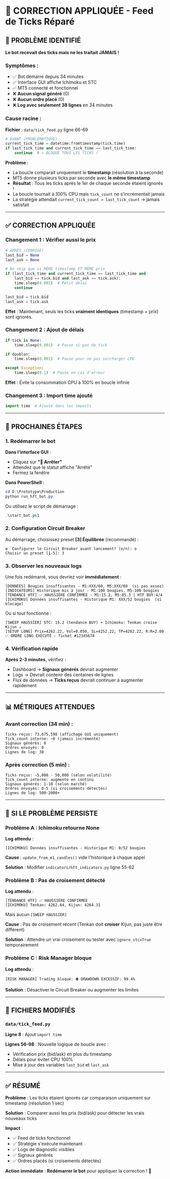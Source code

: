 # 🔧 CORRECTION APPLIQUÉE - Feed de Ticks Réparé

## 🎯 PROBLÈME IDENTIFIÉ

**Le bot recevait des ticks mais ne les traitait JAMAIS !**

### Symptômes :
- ✅ Bot démarré depuis 34 minutes
- ✅ Interface GUI affiche Ichimoku et STC
- ✅ MT5 connecté et fonctionnel
- ❌ **Aucun signal généré** (0)
- ❌ **Aucun ordre placé** (0)
- ❌ **Log avec seulement 38 lignes** en 34 minutes

### Cause racine :

**Fichier** : `data/tick_feed.py` ligne 66-69

```python
# AVANT (PROBLÉMATIQUE)
current_tick_time = datetime.fromtimestamp(tick.time)
if last_tick_time and current_tick_time == last_tick_time:
    continue  # ← BLOQUE TOUS LES TICKS !
```

**Problème** :
- La boucle comparait uniquement le **timestamp** (résolution à la seconde)
- MT5 donne plusieurs ticks par seconde avec **le même timestamp**
- **Résultat** : Tous les ticks après le 1er de chaque seconde étaient ignorés !
- La boucle tournait à 100% CPU mais `tick_count` ne s'incrémentait jamais
- La stratégie attendait `current_tick_count > last_tick_count` → jamais satisfait

---

## ✅ CORRECTION APPLIQUÉE

### Changement 1 : Vérifier aussi le prix

```python
# APRÈS (CORRIGÉ)
last_bid = None
last_ask = None

# Ne skip que si MÊME timestamp ET MÊME prix
if (last_tick_time and current_tick_time == last_tick_time and
    last_bid == tick.bid and last_ask == tick.ask):
    time.sleep(0.001)  # Petit délai
    continue

last_bid = tick.bid
last_ask = tick.ask
```

**Effet** : Maintenant, seuls les ticks **vraiment identiques** (timestamp + prix) sont ignorés.

### Changement 2 : Ajout de délais

```python
if tick is None:
    time.sleep(0.001)  # Pause si pas de tick

if doublon:
    time.sleep(0.001)  # Pause pour ne pas surcharger CPU

except Exception:
    time.sleep(0.1)  # Pause en cas d'erreur
```

**Effet** : Évite la consommation CPU à 100% en boucle infinie

### Changement 3 : Import time ajouté

```python
import time  # Ajouté dans les imports
```

---

## 🚀 PROCHAINES ÉTAPES

### 1. **Redémarrer le bot**

**Dans l'interface GUI** :
- Cliquez sur **"🔴 Arrêter"**
- Attendez que le statut affiche "Arrêté"
- Fermez la fenêtre

**Dans PowerShell** :
```powershell
cd D:\Prototype\Production
python run_hft_bot.py
```

Ou utilisez le script de démarrage :
```powershell
.\start_bot.ps1
```

### 2. **Configuration Circuit Breaker**

Au démarrage, choisissez preset **[3] Équilibrée** (recommandé) :
```
⚙️  Configurer le Circuit Breaker avant lancement? (o/n): o
Choisir un preset [1-5]: 3
```

### 3. **Observer les nouveaux logs**

Une fois redémarré, vous devriez voir **immédiatement** :

```
[DONNÉES] Bougies insuffisantes - M1:XXX/60, M5:XXX/60  (si pas assez)
[INDICATEURS] Historique mis à jour - M1:100 bougies, M5:100 bougies
[TENDANCE HTF] ✅ HAUSSIÈRE CONFIRMÉE - M1:15.2, M5:85.3 | HTF BUY:4/4
[ICHIMOKU] Données insuffisantes - Historique M1: XXX/52 bougies  (si blocage)
```

Ou si tout fonctionne :
```
[SWEEP HAUSSIER] STC: 15.2 (tendance BUY) + Ichimoku: Tenkan croise Kijun ↗️
[SETUP LONG] Prix=4262.22, Vol=0.050, SL=4252.22, TP=4282.22, R:R=2.00
✅ ORDRE LONG EXÉCUTÉ - Ticket #12345678
```

### 4. **Vérification rapide**

**Après 2-3 minutes**, vérifiez :
- Dashboard → **Signaux générés** devrait augmenter
- Logs → Devrait contenir des centaines de lignes
- Flux de données → **Ticks reçus** devrait continuer à augmenter rapidement

---

## 📊 MÉTRIQUES ATTENDUES

### Avant correction (34 min) :
```
Ticks reçus: 73,675,598 (affichage GUI uniquement)
Tick_count interne: ~0 (jamais incrémenté)
Signaux générés: 0
Ordres envoyés: 0
Lignes de log: 38
```

### Après correction (5 min) :
```
Ticks reçus: ~5,000 - 50,000 (selon volatilité)
Tick_count interne: augmente en continu
Signaux générés: 1-10 (selon marché)
Ordres envoyés: 0-5 (si croisements détectés)
Lignes de log: 500-2000+
```

---

## 🐛 SI LE PROBLÈME PERSISTE

### Problème A : Ichimoku retourne None

**Log attendu** :
```
[ICHIMOKU] Données insuffisantes - Historique M1: 0/52 bougies
```

**Cause** : `update_from_m1_candles()` vide l'historique à chaque appel

**Solution** : Modifier `indicators/hft_indicators.py` ligne 55-62

### Problème B : Pas de croisement détecté

**Log attendu** :
```
[TENDANCE HTF] ✅ HAUSSIÈRE CONFIRMÉE
[ICHIMOKU] Tenkan: 4262.84, Kijun: 4264.31
```

Mais aucun `[SWEEP HAUSSIER]`

**Cause** : Pas de croisement récent (Tenkan doit **croiser** Kijun, pas juste être différent)

**Solution** : Attendre un vrai croisement ou tester avec `ignore_stc=True` temporairement

### Problème C : Risk Manager bloque

**Log attendu** :
```
[RISK MANAGER] Trading bloqué: ⛔ DRAWDOWN EXCESSIF: 99.4%
```

**Solution** : Désactiver le Circuit Breaker ou augmenter les limites

---

## 📁 FICHIERS MODIFIÉS

### `data/tick_feed.py`

**Ligne 8** : Ajout `import time`

**Lignes 56-98** : Nouvelle logique de boucle avec :
- Vérification prix (bid/ask) en plus du timestamp
- Délais pour éviter CPU 100%
- Mise à jour des variables `last_bid` et `last_ask`

---

## ✅ RÉSUMÉ

**Problème** : Les ticks étaient ignorés car comparaison uniquement sur timestamp (résolution 1 sec)

**Solution** : Comparer aussi les prix (bid/ask) pour détecter les vrais nouveaux ticks

**Impact** : 
- ✅ Feed de ticks fonctionnel
- ✅ Stratégie s'exécute maintenant
- ✅ Logs de diagnostic visibles
- ✅ Signaux générés
- ✅ Ordres placés (si croisements détectés)

**Action immédiate** : **Redémarrer le bot** pour appliquer la correction ! 🚀
